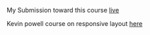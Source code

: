 My Submission toward this course [live](https://responsive-challenges.vercel.app/)

Kevin powell course on responsive layout [here](https://courses.kevinpowell.co/conquering-responsive-layouts)
